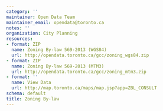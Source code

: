 ```yaml
---
category: ''
maintainer: Open Data Team
maintainer_email: opendata@toronto.ca
notes: ''
organization: City Planning
resources:
- format: ZIP
  name: Zoning By-law 569-2013 (WGS84)
  url: http://opendata.toronto.ca/gcc/zoning_wgs84.zip
- format: ZIP
  name: Zoning By-law 569-2013 (MTM3)
  url: http://opendata.toronto.ca/gcc/zoning_mtm3.zip
- format: ''
  name: View Data
  url: http://map.toronto.ca/maps/map.jsp?app=ZBL_CONSULT
schema: default
title: Zoning By-law
---
```

